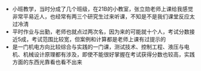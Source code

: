 - 小班教学，当时分成了几个班级，在21B的小教室，张立勋老师上课给我感觉非常平易近人，也经常有两三个研究生过来听课，不知是不是我们课堂反应太过冷清
- 平时作业与出勤，老师也就点过两次名，因为来的可能就十个人，考试分数接近5成，考试范围比较宽，但案例和计算都是老师上课有过提示的
- 是一门机电方向比较综合与实践的一门课，测试技术、控制工程、液压与电机、机械设计原理都有涉及，即使不能很好掌握在考试获得分数也较高，实践方面的东西光靠看也看不出来